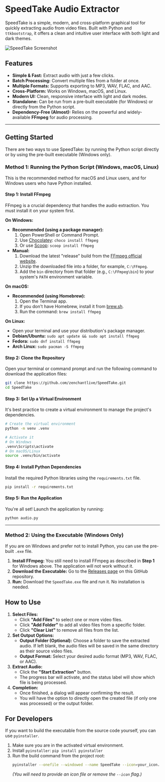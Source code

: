 # SpeedTake Audio Extractor

SpeedTake is a simple, modern, and cross-platform graphical tool for quickly extracting audio from video files. Built with Python and `ttkbootstrap`, it offers a clean and intuitive user interface with both light and dark themes.

![SpeedTake Screenshot](https://i.imgur.com/your-screenshot.png) <!-- Replace with an actual screenshot URL -->

## Features

- **Simple & Fast:** Extract audio with just a few clicks.
- **Batch Processing:** Convert multiple files from a folder at once.
- **Multiple Formats:** Supports exporting to MP3, WAV, FLAC, and AAC.
- **Cross-Platform:** Works on Windows, macOS, and Linux.
- **Modern UI:** Clean, responsive interface with light and dark modes.
- **Standalone:** Can be run from a pre-built executable (for Windows) or directly from the Python script.
- **Dependency-Free (Almost):** Relies on the powerful and widely-available **FFmpeg** for audio processing.

---

## Getting Started

There are two ways to use SpeedTake: by running the Python script directly or by using the pre-built executable (Windows only).

### Method 1: Running the Python Script (Windows, macOS, Linux)

This is the recommended method for macOS and Linux users, and for Windows users who have Python installed.

#### **Step 1: Install FFmpeg**

FFmpeg is a crucial dependency that handles the audio extraction. You must install it on your system first.

**On Windows:**
- **Recommended (using a package manager):**
  1. Open PowerShell or Command Prompt.
  2. Use [Chocolatey](https://chocolatey.org/install): `choco install ffmpeg`
  3. Or use [Scoop](https://scoop.sh/): `scoop install ffmpeg`
- **Manual:**
  1. Download the latest "release" build from the [FFmpeg official website](https://ffmpeg.org/download.html).
  2. Unzip the downloaded file into a folder, for example, `C:\FFmpeg`.
  3. Add the `bin` directory from that folder (e.g., `C:\FFmpeg\bin`) to your system's `PATH` environment variable.

**On macOS:**
- **Recommended (using Homebrew):**
  1. Open the Terminal app.
  2. If you don't have Homebrew, install it from [brew.sh](https://brew.sh/).
  3. Run the command: `brew install ffmpeg`

**On Linux:**
- Open your terminal and use your distribution's package manager.
- **Debian/Ubuntu:** `sudo apt update && sudo apt install ffmpeg`
- **Fedora:** `sudo dnf install ffmpeg`
- **Arch Linux:** `sudo pacman -S ffmpeg`

#### **Step 2: Clone the Repository**

Open your terminal or command prompt and run the following command to download the application files:
```bash
git clone https://github.com/zenchantlive/SpeedTake.git
cd SpeedTake
```

#### **Step 3: Set Up a Virtual Environment**

It's best practice to create a virtual environment to manage the project's dependencies.

```bash
# Create the virtual environment
python -m venv .venv

# Activate it
# On Windows
.venv\Scripts\activate
# On macOS/Linux
source .venv/bin/activate
```

#### **Step 4: Install Python Dependencies**

Install the required Python libraries using the `requirements.txt` file.

```bash
pip install -r requirements.txt
```

#### **Step 5: Run the Application**

You're all set! Launch the application by running:
```bash
python audio.py
```

---

### Method 2: Using the Executable (Windows Only)

If you are on Windows and prefer not to install Python, you can use the pre-built `.exe` file.

1.  **Install FFmpeg:** You still need to install FFmpeg as described in **Step 1** for Windows above. The application will not work without it.
2.  **Download the Executable:** Go to the [Releases page](https://github.com/zenchantlive/SpeedTake/releases) on this GitHub repository.
3.  **Run:** Download the `SpeedTake.exe` file and run it. No installation is needed.

## How to Use

1.  **Select Files:**
    - Click **"Add Files"** to select one or more video files.
    - Click **"Add Folder"** to add all video files from a specific folder.
    - Click **"Clear List"** to remove all files from the list.
2.  **Set Output Options:**
    - **Output Folder (Optional):** Choose a folder to save the extracted audio. If left blank, the audio files will be saved in the same directory as their source video files.
    - **Output Format:** Select your desired audio format (MP3, WAV, FLAC, or AAC).
3.  **Extract Audio:**
    - Click the **"Start Extraction"** button.
    - The progress bar will activate, and the status label will show which file is being processed.
4.  **Completion:**
    - Once finished, a dialog will appear confirming the result.
    - You will have the option to directly open the created file (if only one was processed) or the output folder.

## For Developers

If you want to build the executable from the source code yourself, you can use `pyinstaller`.

1.  Make sure you are in the activated virtual environment.
2.  Install `pyinstaller`: `pip install pyinstaller`
3.  Run the build command from the project root:
    ```bash
    pyinstaller --onefile --windowed --name SpeedTake --icon=your_icon.ico audio.py
    ```
    *(You will need to provide an icon file or remove the `--icon` flag.)*
